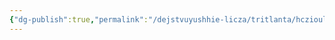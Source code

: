 ```yaml
---
{"dg-publish":true,"permalink":"/dejstvuyushhie-licza/tritlanta/hczioulkvoigmnzhah/","dgPassFrontmatter":true}
---
```


